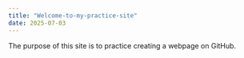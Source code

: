 ```yaml
---
title: "Welcome-to-my-practice-site"
date: 2025-07-03
---
```

The purpose of this site is to practice creating a webpage on GitHub.
